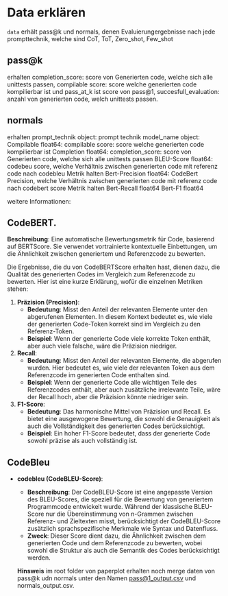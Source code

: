 # Data erklären
`data` erhält pass@k und normals, denen Evaluierungergebnisse nach jede prompttechnik, welche sind CoT, ToT, Zero_shot, Few_shot
## pass@k
erhalten completion_score: score von Generierten code, welche sich alle unittests passen, 
compilable score: score welche generierten code kompilierbar ist und pass_at_k ist score von pass@1, 
succesfull_evaluation: anzahl von generierten code, welch unittests passen.
## normals
erhalten 
prompt_technik     object: prompt technik
model_name         object: 
Compilable        float64: compilable score: score welche generierten code kompilierbar ist
Completion        float64: completion_score: score von Generierten code, welche sich alle unittests passen
BLEU-Score        float64: codebeu score, welche Verhältnis zwischen generierten code mit referenz code nach codebleu Metrik halten
Bert-Precision    float64: CodeBert Precision, welche Verhältnis zwischen generierten code mit referenz code nach codebert score Metrik halten
Bert-Recall       float64
Bert-F1           float64

weitere Informationen:
## CodeBERT.
**Beschreibung**: Eine automatische Bewertungsmetrik für Code, basierend auf BERTScore. Sie verwendet vortrainierte kontextuelle Einbettungen, um die Ähnlichkeit zwischen generiertem und Referenzcode zu bewerten.

Die Ergebnisse, die du von CodeBERTScore erhalten hast, dienen dazu, die Qualität des generierten Codes im Vergleich zum Referenzcode zu bewerten. Hier ist eine kurze Erklärung, wofür die einzelnen Metriken stehen:

1. **Präzision (Precision)**:
    - **Bedeutung**: Misst den Anteil der relevanten Elemente unter den abgerufenen Elementen. In diesem Kontext bedeutet es, wie viele der generierten Code-Token korrekt sind im Vergleich zu den Referenz-Token.
    - **Beispiel**: Wenn der generierte Code viele korrekte Token enthält, aber auch viele falsche, wäre die Präzision niedriger.
2. **Recall**:
    - **Bedeutung**: Misst den Anteil der relevanten Elemente, die abgerufen wurden. Hier bedeutet es, wie viele der relevanten Token aus dem Referenzcode im generierten Code enthalten sind.
    - **Beispiel**: Wenn der generierte Code alle wichtigen Teile des Referenzcodes enthält, aber auch zusätzliche irrelevante Teile, wäre der Recall hoch, aber die Präzision könnte niedriger sein.
3. **F1-Score**:
    - **Bedeutung**: Das harmonische Mittel von Präzision und Recall. Es bietet eine ausgewogene Bewertung, die sowohl die Genauigkeit als auch die Vollständigkeit des generierten Codes berücksichtigt.
    - **Beispiel**: Ein hoher F1-Score bedeutet, dass der generierte Code sowohl präzise als auch vollständig ist.

## CodeBleu

- **codebleu (CodeBLEU-Score)**:
    - **Beschreibung**: Der CodeBLEU-Score ist eine angepasste Version des BLEU-Scores, die speziell für die Bewertung von generiertem Programmcode entwickelt wurde. Während der klassische BLEU-Score nur die Übereinstimmung von n-Grammen zwischen Referenz- und Zieltexten misst, berücksichtigt der CodeBLEU-Score zusätzlich sprachspezifische Merkmale wie Syntax und Datenfluss.
    - **Zweck**: Dieser Score dient dazu, die Ähnlichkeit zwischen dem generierten Code und dem Referenzcode zu bewerten, wobei sowohl die Struktur als auch die Semantik des Codes berücksichtigt werden.
 


  **Hinsweis**
  im root folder von paperplot erhalten noch merge daten von pass@k udn normals unter den Namen pass@1_output.csv und normals_output.csv.
